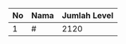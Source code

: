 | No | Nama            | Jumlah Level |
|----|-----------------|--------------|
| 1  | #    |    2120        |
